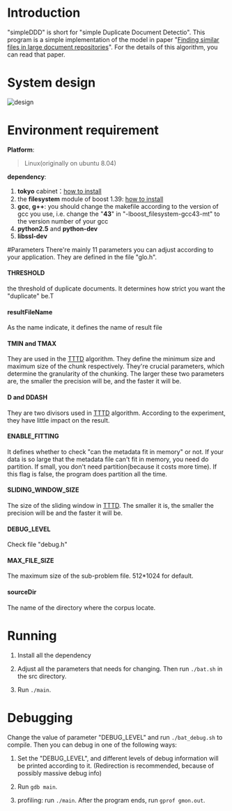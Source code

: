 # Introduction 
"simpleDDD" is short for "simple Duplicate Document Detectio". This program is a simple implementation of the model in paper "[Finding similar files in large document repositories][1]". For the details of this algorithm, you can read that paper.

[1]: http://dl.acm.org/citation.cfm?id=1081916

# System design
![design](https://github.com/teloon/simpleDDD/blob/master/doc/desineV2.png?raw=true)

# Environment requirement
__Platform__:

>Linux(originally on ubuntu 8.04)

__dependency__:

1. __tokyo__ cabinet：[how to install][tc]
2. the __filesystem__ module of boost 1.39: [how to install][boost]
3. __gcc__, __g++__: you should change the makefile according to the version of gcc you use, i.e. change the "__43__" in "-lboost_filesystem-gcc43-mt" to the version number of your gcc
4. __python2.5__ and __python-dev__
5. __libssl-dev__

[tc]: http://tokyocabinet.sourceforge.net/spex-en.html#installation
[boost]: http://www.boost.org/doc/libs/1_39_0/more/getting_started/unix-variants.html#easy-build-and-install

#Parameters
There're mainly 11 parameters you can adjust according to your application. They are defined in the file "glo.h".
#### THRESHOLD
the threshold of duplicate documents. It determines how strict you want the "duplicate" be.T
#### resultFileName
As the name indicate, it defines the name of result file
#### TMIN and TMAX
They are used in the [TTTD] algorithm. They define the minimum size and maximum size of the chunk respectively. They're crucial parameters, which determine the granularity of the chunking. The larger these two parameters are, the smaller the precision will be, and the faster it will be.
#### D and DDASH
They are two divisors used in [TTTD] algorithm. According to the experiment, they have little impact on the result.
#### ENABLE_FITTING
It defines whether to check "can the metadata fit in memory" or not. If your data is so large that the metadata file can't fit in memory, you need do partition. If small, you don't need partition(because it costs more time). If this flag is false, the program does partition all the time.
#### SLIDING_WINDOW_SIZE
The size of the sliding window in [TTTD]. The smaller it is, the smaller the precision will be and the faster it will be.
#### DEBUG_LEVEL
Check file "debug.h"
#### MAX_FILE_SIZE
The maximum size of the sub-problem file. 512*1024 for default.
#### sourceDir
The name of the directory where the corpus locate.

[TTTD]: http://www.hpl.hp.com/techreports/2005/HPL-2005-30R1.html

# Running
1. Install all the dependency

2. Adjust all the parameters that needs for changing. Then run `./bat.sh` in the src directory. 

3. Run `./main`.

# Debugging
Change the value of parameter "DEBUG_LEVEL" and run `./bat_debug.sh` to compile. Then you can debug in one of the following ways:

1. Set the "DEBUG_LEVEL", and different levels of debug information will be printed according to it. (Redirection is recommended, because of possibly massive debug info)

2. Run `gdb main`.

3. profiling: run `./main`. After the program ends, run `gprof gmon.out`.

